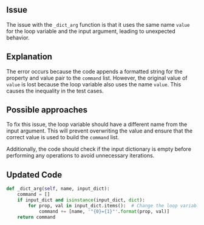 ## Issue
The issue with the `_dict_arg` function is that it uses the same name `value` for the loop variable and the input argument, leading to unexpected behavior.

## Explanation
The error occurs because the code appends a formatted string for the property and value pair to the `command` list. However, the original value of `value` is lost because the loop variable also uses the name `value`. This causes the inequality in the test cases.

## Possible approaches
To fix this issue, the loop variable should have a different name from the input argument. This will prevent overwriting the value and ensure that the correct value is used to build the `command` list.

Additionally, the code should check if the input dictionary is empty before performing any operations to avoid unnecessary iterations.

## Updated Code
```python
def _dict_arg(self, name, input_dict):
    command = []
    if input_dict and isinstance(input_dict, dict):
        for prop, val in input_dict.items():  # Change the loop variable name to 'val'
            command += [name, '"{0}={1}"'.format(prop, val)]
    return command
```